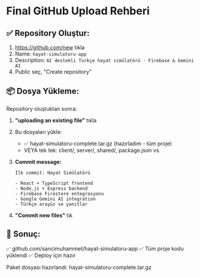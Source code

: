 # Final GitHub Upload Rehberi

## ✅ Repository Oluştur:
1. https://github.com/new tıkla
2. Name: `hayat-simulatoru-app`
3. Description: `AI destekli Türkçe hayat simülatörü - Firebase & Gemini AI`
4. Public seç, "Create repository"

## 📦 Dosya Yükleme:
Repository oluştuktan sonra:

1. **"uploading an existing file"** tıkla
2. Bu dosyaları yükle:
   - ✅ hayat-simulatoru-complete.tar.gz (hazırladım - tüm proje)
   - VEYA tek tek: client/, server/, shared/, package.json vs.

3. **Commit message:**
   ```
   İlk commit: Hayat Simülatörü
   
   - React + TypeScript frontend
   - Node.js + Express backend  
   - Firebase Firestore entegrasyonu
   - Google Gemini AI integration
   - Türkçe arayüz ve yanıtlar
   ```

4. **"Commit new files"** tık

## 🎯 Sonuç:
✅ github.com/sancimuhammet/hayat-simulatoru-app
✅ Tüm proje kodu yüklendi
✅ Deploy için hazır

Paket dosyası hazırlandı: hayat-simulatoru-complete.tar.gz